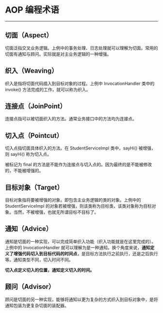 # AOP 编程术语

---

## 切面（Aspect）

切面泛指交叉业务逻辑。上例中的事务处理、日志处理就可以理解为切面。常用的切面有通知与顾问。实际就是对主业务逻辑的一种增强。

## 织入（Weaving）

织入是指将切面代码插入到目标对象的过程。上例中 InvocationHandler 类中的 invoke() 方法完成的工作，就可以称为织入。

## 连接点（JoinPoint）

连接点指可以被切面织入的方法。通常业务接口中的方法均为连接点。

## 切入点（Pointcut）

切入点指切面具体织入的方法。在 StudentServiceImpl 类中，sayHi() 被增强，则 sayHi() 称为切入点。

被标记为 final 的方法是不能作为连接点与切入点的。因为最终的是不能被修改的，不能被增强的。

## 目标对象（Target）

目标对象指将要被增强的对象。即包含主业务逻辑的类的对象。上例中的 StudentServiceImpl 的对象若被增强，则该类称为目标类，该类对象称为目标对象。当然，不被增强，也就无所谓目标不目标了。

## 通知（Advice）

通知是切面的一种实现，可以完成简单织入功能（织入功能就是在这里完成的）。上例中的 InvocationHandler 就可以理解为是一种通知。换个角度来说，**通知定义了增强代码切入到目标代码的时间点**，是目标方法执行之前执行，还是之后执行等。通知类型不同，切入时间不同。

**切入点定义切入的位置，通知定义切入的时间。**

## 顾问（Advisor）

顾问是切面的另一种实现，能够将通知以更为复杂的方式织入到目标对象中，是将通知包装为更复杂切面的装配器。